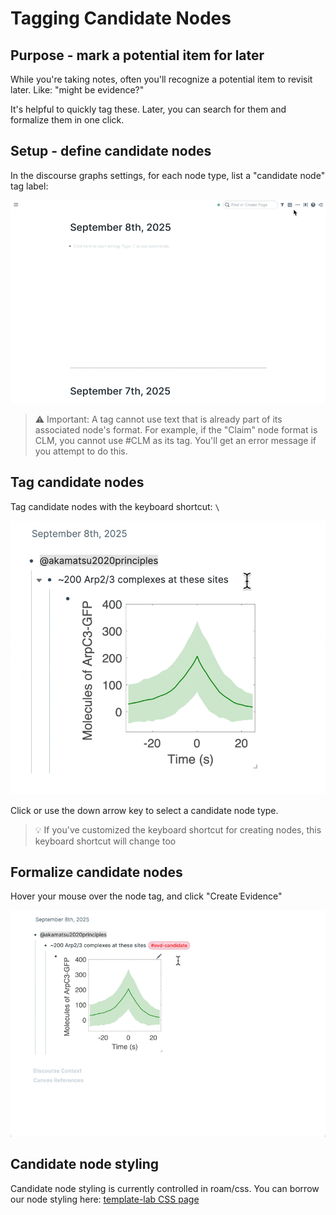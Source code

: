 # Tagging Candidate Nodes

## Purpose - mark a potential item for later

While you're taking notes, often you'll recognize a potential item to revisit later. Like: "might be evidence?"

It's helpful to quickly tag these. Later, you can search for them and formalize them in one click.

## Setup - define candidate nodes

In the discourse graphs settings, for each node type, list a "candidate node" tag label:

![Tagging Candidate Nodes Demo](../assets/tagging-config.gif)


> ⚠️ Important: A tag cannot use text that is already part of its associated node's format. For example, if the "Claim" node format is CLM, you cannot use #CLM as its tag. You'll get an error message if you attempt to do this.

## Tag candidate nodes

Tag candidate nodes with the keyboard shortcut: ` \ `

![Tagging Candidate Nodes keyboard shortcut](../assets/tagging-demo.gif)

Click or use the down arrow key to select a candidate node type.

> 💡 If you've customized the keyboard shortcut for creating nodes, this keyboard shortcut will change too

## Formalize candidate nodes

Hover your mouse over the node tag, and click "Create Evidence"

<!-- TODO: update this gif with smoother UX, including auto-remove tag -->

![Formalizing Candidate Nodes](../assets/tagging-formalization.gif)

## Candidate node styling

Candidate node styling is currently controlled in roam/css. You can borrow our node styling here: [template-lab CSS page](https://roamresearch.com/#/app/template-lab/page/X8V4gy32s)

